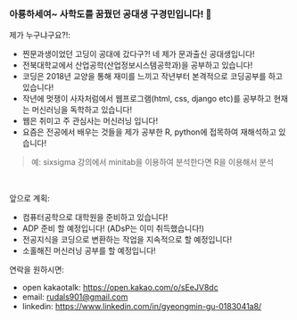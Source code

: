 ### 아룡하세여~ 사학도를 꿈꿨던 공대생 구경민입니다! 👋

<!--
**Ant9615/Ant9615** is a ✨ _special_ ✨ repository because its `README.md` (this file) appears on your GitHub profile.-->

제가 누구냐구요?!:

- 찐문과생이었던 고딩이 공대에 갔다구?! 네 제가 문과출신 공대생입니다!
- 전북대학교에서 산업공학(산업정보시스템공학과)을 공부하고 있습니다!
- 코딩은 2018년 교양을 통해 재미를 느끼고 작년부터 본격적으로 코딩공부를 하고 있습니다!
- 작년에 멋쟁이 사자처럼에서 웹프로그램(html, css, django etc)를 공부하고 현재는 머신러닝을 독학하고 있습니다!
- 웹은 취미고 주 관심사는 머신러닝 입니다! 
- 요즘은 전공에서 배우는 것들을 제가 공부한 R, python에 접목하여 재해석하고 있습니다!
> 예: sixsigma 강의에서 minitab을 이용하여 분석한다면 R을 이용해서 분석
<br>

앞으로 계획: 
- 컴퓨터공학으로 대학원을 준비하고 있습니다!
- ADP 준비 할 예정입니다! (ADsP는 이미 취득했습니다!)
- 전공지식을 코딩으로 변환하는 작업을 지속적으로 할 예정입니다!
- 소홀해진 머신러닝 공부를 할 예정입니다! 

연락을 원하시면:
- open kakaotalk: https://open.kakao.com/o/sEeJV8dc
- email: rudals901@gmail.com
- linkedin: https://www.linkedin.com/in/gyeongmin-gu-0183041a8/
